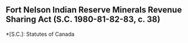 ## Fort Nelson Indian Reserve Minerals Revenue Sharing Act (S.C. 1980-81-82-83, c. 38)
  *[S.C.]: Statutes of Canada
